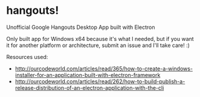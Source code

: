 # hangouts!
Unofficial Google Hangouts Desktop App built with Electron

Only built app for Windows x64 because it's what I needed, but if you want it for another platform or architecture, submit an issue and I'll take care! :)

Resources used:
* http://ourcodeworld.com/articles/read/365/how-to-create-a-windows-installer-for-an-application-built-with-electron-framework
* http://ourcodeworld.com/articles/read/262/how-to-build-publish-a-release-distribution-of-an-electron-application-with-the-cli
